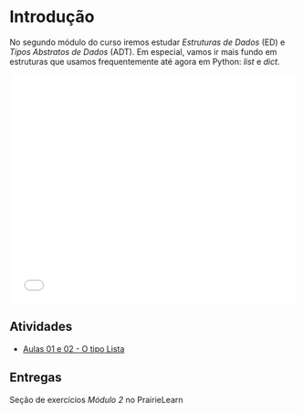# Introdução

No segundo módulo do curso iremos estudar *Estruturas de Dados* (ED) e *Tipos Abstratos de Dados* (ADT). Em especial, vamos ir mais fundo em estruturas que usamos frequentemente até agora em Python: *list* e *dict*.


<center>
    <embed src="slides.html" width="500" height="400" />
</center>

<!-- ## Java

Recursos de Java usados neste módulo:

- [arrays](../00-Algoritmos/java/arrays.md)
- [interfaces](../00-Algoritmos/java/interfaces.md)


## Resumo das ADTs

- [Arrays](array.md)
- [Listas](list.md)
- [Mapeamentos](map.md)
---> 

## Atividades

- [Aulas 01 e 02 - O tipo Lista](arrays-e-listas.md)

## Entregas

Seção de exercícios *Módulo 2* no PrairieLearn



